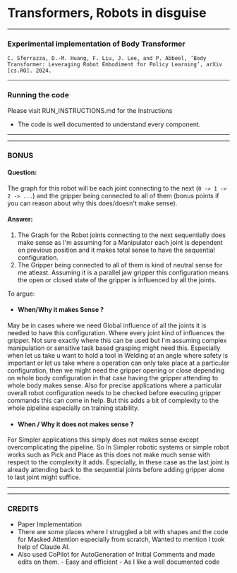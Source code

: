 # Transformers, Robots in disguise
---
### Experimental implementation of Body  Transformer

    C. Sferrazza, D.-M. Huang, F. Liu, J. Lee, and P. Abbeel, ‘Body Transformer: Leveraging Robot Embodiment for Policy Learning’, arXiv [cs.RO]. 2024.
---
### Running the code

Please visit RUN_INSTRUCTIONS.md for the Instructions 
* The code is well documented to understand every component.


---
---
### BONUS 

#### Question:
The graph for this robot will be each joint connecting to the next (`0 -> 1 -> 2 -> ...`)
and the gripper being connected to all of them (bonus points if you can reason about why this does/doesn't make sense).


#### Answer:
1. The Graph for the Robot joints connecting to the next sequentially does make sense as I'm assuming for a Manipulator each joint is dependent on previous position and it makes total sense to have the sequential configuration.
2. The Gripper being connected to all of them is kind of neutral sense for me atleast. Assuming it is a parallel jaw gripper this configuration means the open or closed state of the gripper is influenced by all the joints. 

To argue: 

* #### When/Why it makes Sense ? 
May be in cases where we need Global influence of all the joints it is needed to have this configuration. Where every joint kind of influences the gripper. 
Not sure exactly where this can be used but I'm assuming complex manipulation or sensitive task based grasping might need this.
Especially when let us take u want to hold a tool in Welding at an angle where safety is important or let us take where a operation can only take 
place at a particular configuration, then we might need the gripper opening
or close depending on whole body configuration in that case having the gripper
attending to whole body makes sense. Also for precise applications where 
a particular overall robot configuration needs to be checked before executing 
gripper commands this can come in help.
But this adds a bit of complexity to the whole pipeline especially on training
stability.

* #### When / Why it does not makes sense ? 
For Simpler applications this simply does not makes sense except overcomplicating the pipeline. So In Simpler robotic systems or simple robot works such as Pick and Place as this does not make much sense with respect to the complexity it adds. Especially, in these case as the last joint is already attending back to the sequential joints before adding gripper alone to last joint might suffice.

---
---
### CREDITS

* Paper Implementation
* There are some places where I struggled a bit with shapes and the code for Masked Attention  especially from scratch, Wanted to mention I took help of Claude AI.
* Also used CoPilot for AutoGeneration of Initial Comments and made edits on them. - Easy and efficient - As I  like a well documented code